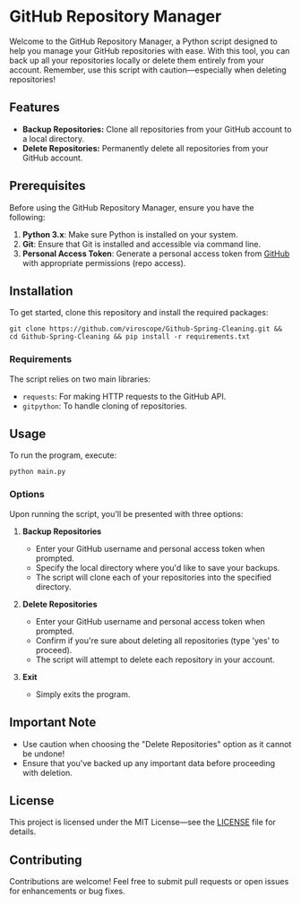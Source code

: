 # GitHub Repository Manager

Welcome to the GitHub Repository Manager, a Python script designed to help you manage your GitHub repositories with ease. With this tool, you can back up all your repositories locally or delete them entirely from your account. Remember, use this script with caution—especially when deleting repositories!

## Features

- **Backup Repositories:** Clone all repositories from your GitHub account to a local directory.
- **Delete Repositories:** Permanently delete all repositories from your GitHub account.

## Prerequisites

Before using the GitHub Repository Manager, ensure you have the following:

1. **Python 3.x**: Make sure Python is installed on your system.
2. **Git**: Ensure that Git is installed and accessible via command line.
3. **Personal Access Token**: Generate a personal access token from [GitHub](https://github.com/settings/tokens) with appropriate permissions (repo access).

## Installation

To get started, clone this repository and install the required packages:


```git clone https://github.com/viroscope/Github-Spring-Cleaning.git && cd Github-Spring-Cleaning && pip install -r requirements.txt```


### Requirements

The script relies on two main libraries:
- `requests`: For making HTTP requests to the GitHub API.
- `gitpython`: To handle cloning of repositories.

## Usage

To run the program, execute:


```python main.py```


### Options

Upon running the script, you'll be presented with three options:

1. **Backup Repositories**
   - Enter your GitHub username and personal access token when prompted.
   - Specify the local directory where you'd like to save your backups.
   - The script will clone each of your repositories into the specified directory.

2. **Delete Repositories**
   - Enter your GitHub username and personal access token when prompted.
   - Confirm if you're sure about deleting all repositories (type 'yes' to proceed).
   - The script will attempt to delete each repository in your account.

3. **Exit**
   - Simply exits the program.

## Important Note

- Use caution when choosing the "Delete Repositories" option as it cannot be undone!
- Ensure that you've backed up any important data before proceeding with deletion.

## License

This project is licensed under the MIT License—see the [LICENSE](LICENSE) file for details.

## Contributing

Contributions are welcome! Feel free to submit pull requests or open issues for enhancements or bug fixes.
